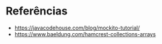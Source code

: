 # Referências

- https://javacodehouse.com/blog/mockito-tutorial/
- https://www.baeldung.com/hamcrest-collections-arrays

